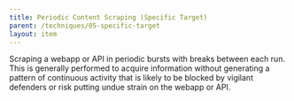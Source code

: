```yaml
---
title: Periodic Content Scraping (Specific Target)
parent: /techniques/05-specific-target
layout: item
---
```


<p>Scraping a webapp or API in periodic bursts with breaks between each run. This is generally performed to acquire information without generating a pattern of continuous activity that is likely to be blocked by vigilant defenders or risk putting undue strain on the webapp or API.</p>
